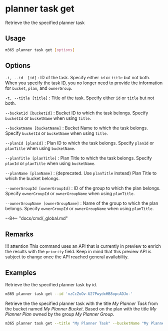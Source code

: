 # planner task get

Retrieve the the specified planner task

## Usage

```sh
m365 planner task get [options]
```

## Options

`-i, --id  [id]`
: ID of the task. Specify either `id` or `title` but not both. When you specify the task ID, you no longer need to provide the information for `bucket`, `plan`, and `ownerGroup`.

`-t, --title [title]`
: Title of the task. Specify either `id` or `title` but not both.

`--bucketId [bucketId]`
: Bucket ID to which the task belongs. Specify `bucketId` or `bucketName` when using `title`.

`--bucketName [bucketName]`
: Bucket Name to which the task belongs. Specify `bucketId` or `bucketName` when using `title`.

`--planId [planId]`
: Plan ID to which the task belongs. Specify `planId` or `planTitle` when using `bucketName`.

`--planTitle [planTitle]`
: Plan Title to which the task belongs. Specify `planId` or `planTitle` when using `bucketName`.

`--planName [planName]`
: (deprecated. Use `planTitle` instead) Plan Title to which the bucket belongs.

`--ownerGroupId [ownerGroupId]`
: ID of the group to which the plan belongs. Specify `ownerGroupId` or `ownerGroupName` when using `planTitle`.

`--ownerGroupName [ownerGroupName]`
: Name of the group to which the plan belongs. Specify `ownerGroupId` or `ownerGroupName` when using `planTitle`.

--8<-- "docs/cmd/_global.md"

## Remarks

!!! attention
    This command uses an API that is currently in preview to enrich the results with the `priority` field. Keep in mind that this preview API is subject to change once the API reached general availability.

## Examples

Retrieve the the specified planner task by id.

```sh
m365 planner task get --id 'vzCcZoOv-U27PwydxHB8opcADJo-'
```

Retrieve the the specified planner task with the title _My Planner Task_ from the bucket named _My Planner Bucket_. Based on the plan with the title _My Planner Plan_ owned by the group _My Planner Group_.

```sh
m365 planner task get --title "My Planner Task" --bucketName "My Planner Bucket" --planTitle "My Planner Plan" --ownerGroupName "My Planner Group"
```
